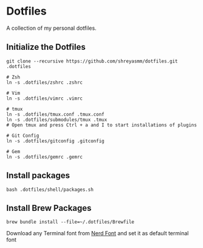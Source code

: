 # Dotfiles
A collection of my personal dotfiles.

## Initialize the Dotfiles
`git clone --recursive https://github.com/shreyasmm/dotfiles.git .dotfiles`

```shell
# Zsh
ln -s .dotfiles/zshrc .zshrc

# Vim
ln -s .dotfiles/vimrc .vimrc

# tmux
ln -s .dotfiles/tmux.conf .tmux.conf
ln -s .dotfiles/submodules/tmux .tmux
# Open tmux and press Ctrl + a and I to start installations of plugins

# Git Config
ln -s .dotfiles/gitconfig .gitconfig

# Gem 
ln -s .dotfiles/gemrc .gemrc
```

## Install packages

`bash .dotfiles/shell/packages.sh`


## Install Brew Packages 
`brew bundle install --file=~/.dotfiles/Brewfile`

Download any Terminal font from [Nerd Font](https://github.com/ryanoasis/nerd-fonts) and set it as default terminal font
